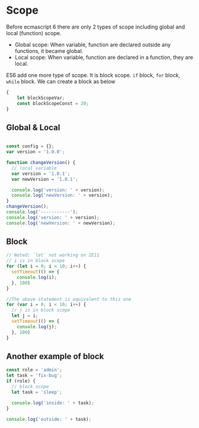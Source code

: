 # Scope

Before ecmascript 6 there are only 2 types of scope including global and local (function) scope.

* Global scope: When variable, function are declared outside any functions, it became global.
* Local scope: When variable, function are declared in a function, they are local.

ES6 add one more type of scope. It is block scope. `if` block, `for` block, `while` block. We can create a block as below
```javascript
{ 
    let blockScopeVar;
    const blockScopeConst = 20;
}
```

## Global & Local
```javascript

const config = {};
var version = '1.0.0';

function changeVersion() {
  // local variable
  var version = '1.0.1';
  var newVersion = '1.0.1';

  console.log('version: ' + version);
  console.log('newVersion: ' + version);
}
changeVersion();
console.log('-----------');
console.log('version: ' + version);
console.log('newVersion: ' + newVersion);

```
<!-- js-console -->

## Block
```javascript
// Noted: `let` not working on IE11
// i is in block scope
for (let i = 0; i < 10; i++) {
  setTimeout(() => {
    console.log(i);
  }, 100)
}

//The above statement is equivalent to this one
for (var i = 0; i < 10; i++) {
  // j is in block scope
  let j = i;
  setTimeout(() => {
    console.log(j);
  }, 100)
}

```
<!-- js-console -->

## Another example of block
```javascript
const role = 'admin';
let task = 'fix-bug';
if (role) {
  // block scope
  let task = 'sleep';

  console.log('inside: ' + task);
}

console.log('outside: ' + task);

```
<!-- js-console -->
